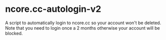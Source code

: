 # ncore.cc-autologin-v2
A script to automatically login to ncore.cc so your account won't be deleted.
Note that you need to login once a 2 months otherwise your account will be blocked.
